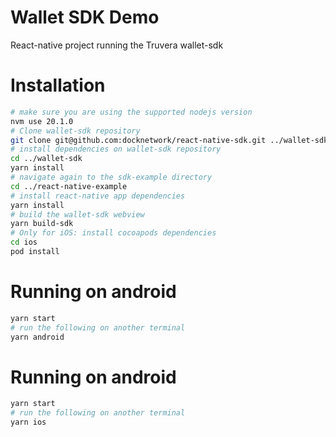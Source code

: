 # Wallet SDK Demo
React-native project running the Truvera wallet-sdk

# Installation

```bash
# make sure you are using the supported nodejs version
nvm use 20.1.0
# Clone wallet-sdk repository
git clone git@github.com:docknetwork/react-native-sdk.git ../wallet-sdk
# install dependencies on wallet-sdk repository
cd ../wallet-sdk
yarn install
# navigate again to the sdk-example directory
cd ../react-native-example
# install react-native app dependencies
yarn install
# build the wallet-sdk webview
yarn build-sdk
# Only for iOS: install cocoapods dependencies
cd ios
pod install
```


# Running on android
```bash
yarn start
# run the following on another terminal
yarn android
```


# Running on android
```bash
yarn start
# run the following on another terminal
yarn ios
```
